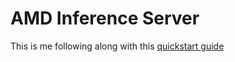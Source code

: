 # AMD Inference Server

This is me following along with this [quickstart guide](https://xilinx.github.io/inference-server/main/quickstart.html)
